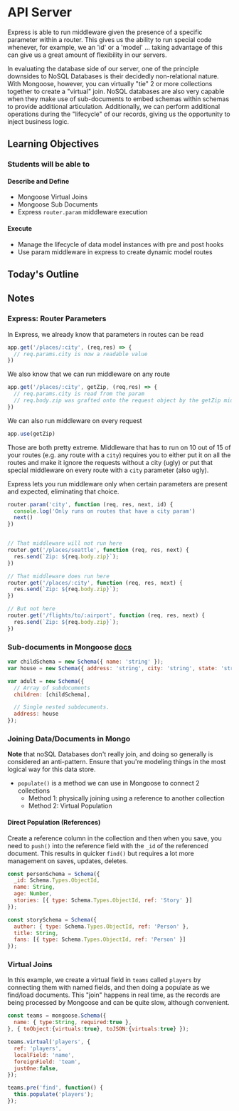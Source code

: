 # API Server

Express is able to run middleware given the presence of a specific parameter within a router. This gives us the ability to run special code whenever, for example, we an 'id' or a 'model' ... taking advantage of this can give us a great amount of flexibility in our servers.

In evaluating the database side of our server, one of the principle downsides to NoSQL Databases is their decidedly non-relational nature. With Mongoose, however, you can virtually "tie" 2 or more collections together to create a "virtual" join. NoSQL databases are also very capable when they make use of sub-documents to embed schemas within schemas to provide additional articulation. Additionally, we can perform additional operations during the "lifecycle" of our records, giving us the opportunity to inject business logic.

## Learning Objectives

### Students will be able to

#### Describe and Define

- Mongoose Virtual Joins
- Mongoose Sub Documents
- Express `router.param` middleware execution

#### Execute

- Manage the lifecycle of data model instances with pre and post hooks
- Use param middleware in express to create dynamic model routes

## Today's Outline

<!-- To Be Completed By Instructor -->

## Notes

### Express: Router Parameters

In Express, we already know that parameters in routes can be read

```javascript
app.get('/places/:city', (req,res) => {
  // req.params.city is now a readable value
})
```

We also know that we can run middleware on any route

```javascript
app.get('/places/:city', getZip, (req,res) => {
  // req.params.city is read from the param
  // req.body.zip was grafted onto the request object by the getZip middleware
})
```

We can also run middleware on every request

```javascript
app.use(getZip)
```

Those are both pretty extreme. Middleware that has to run on 10 out of 15 of your routes (e.g. any route with a `city`) requires you to either put it on all the routes and make it ignore the requests without a city (ugly) or put that special middleware on every route with a `city` parameter (also ugly).

Express lets you run middleware only when certain parameters are present and expected, eliminating that choice.

```javascript
router.param('city', function (req, res, next, id) {
  console.log('Only runs on routes that have a city param')
  next()
})


// That middleware will not run here
router.get('/places/seattle', function (req, res, next) {
  res.send(`Zip: ${req.body.zip}`);
})

// That middleware does run here
router.get('/places/:city', function (req, res, next) {
  res.send(`Zip: ${req.body.zip}`);
})

// But not here
router.get('/flights/to/:airport', function (req, res, next) {
  res.send(`Zip: ${req.body.zip}`);
})

```

### Sub-documents in Mongoose [docs](https://mongoosejs.com/docs/subdocs.html)

```javascript
var childSchema = new Schema({ name: 'string' });
var house = new Schema({ address: 'string', city: 'string', state: 'string' });

var adult = new Schema({
  // Array of subdocuments
  children: [childSchema],

  // Single nested subdocuments.
  address: house
});
```

### Joining Data/Documents in Mongo

**Note** that noSQL Databases don't really join, and doing so generally is considered an anti-pattern. Ensure that you're modeling things in the most logical way for this data store.

- `populate()` is a method we can use in Mongoose to connect 2 collections
  - Method 1: physically joining using a reference to another collection
  - Method 2: Virtual Population

#### Direct Population (References)

Create a reference column in the collection and then when you save, you need to `push()` into the reference field with the `_id` of the referenced document.  This results in quicker `find()` but requires a lot more management on saves, updates, deletes.

```javascript
const personSchema = Schema({
  _id: Schema.Types.ObjectId,
  name: String,
  age: Number,
  stories: [{ type: Schema.Types.ObjectId, ref: 'Story' }]
});

const storySchema = Schema({
  author: { type: Schema.Types.ObjectId, ref: 'Person' },
  title: String,
  fans: [{ type: Schema.Types.ObjectId, ref: 'Person' }]
});
```

### Virtual Joins

In this example, we create a virtual field in `teams` called `players` by connecting them with named fields, and then doing a populate as we find/load documents. This "join" happens in real time, as the records are being processed by Mongoose and can be quite slow, although convenient.

```javascript
const teams = mongoose.Schema({
  name: { type:String, required:true },
}, { toObject:{virtuals:true}, toJSON:{virtuals:true} });

teams.virtual('players', {
  ref: 'players',
  localField: 'name',
  foreignField: 'team',
  justOne:false,
});

teams.pre('find', function() {
  this.populate('players');
});

```
